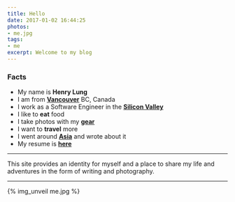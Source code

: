 ```yaml
---
title: Hello
date: 2017-01-02 16:44:25
photos:
- me.jpg
tags:
- me
excerpt: Welcome to my blog
---
```

### Facts
- My name is **Henry Lung**
- I am from **[Vancouver](https://en.wikipedia.org/wiki/Vancouver)** BC, Canada
- I work as a Software Engineer in the **[Silicon Valley](https://en.wikipedia.org/wiki/Silicon_Valley)**
- I like to **eat** food
- I take photos with my **[gear](/gear)**
- I want to **travel** more
- I went around **[Asia](http://asiaseeit.tumblr.com/)** and wrote about it
- My resume is **[here](/resume)**

---
This site provides an identity for myself and a place to share my life and
adventures in the form of writing and photography.

---
{% img_unveil me.jpg %}
